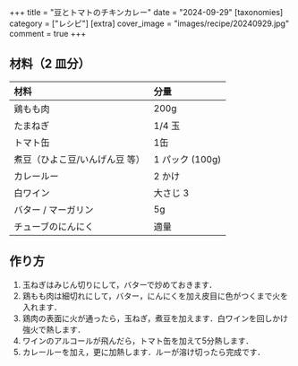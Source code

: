 +++
title = "豆とトマトのチキンカレー"
date = "2024-09-29"
[taxonomies]
category = ["レシピ"]
[extra]
cover_image = "images/recipe/20240929.jpg"
comment = true
+++

## 材料（2 皿分）

| 材料                           | 分量            |
| :----------------------------- | :-------------- |
| 鶏もも肉                       | 200g            |
| たまねぎ                       | 1/4 玉          |
| トマト缶                       | 1缶             |
| 煮豆（ひよこ豆/いんげん豆 等） | 1 パック (100g) |
| カレールー                     | 2 かけ          |
| 白ワイン                       | 大さじ 3        |
| バター / マーガリン            | 5g              |
| チューブのにんにく             | 適量            |

## 作り方

1. 玉ねぎはみじん切りにして，バターで炒めておきます．
1. 鶏もも肉は細切れにして，バター，にんにくを加え皮目に色がつくまで火を入れます．
1. 鶏肉の表面に火が通ったら，玉ねぎ，煮豆を加えます．白ワインを回しかけ強火で熱します．
1. ワインのアルコールが飛んだら，トマト缶を加えて5分熱します．
1. カレールーを加え，更に加熱します．ルーが溶け切ったら完成です．
